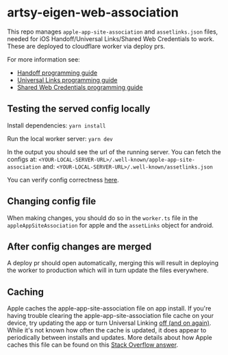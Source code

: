 # artsy-eigen-web-association

This repo manages `apple-app-site-association` and `assetlinks.json` files,
needed for iOS Handoff/Universal Links/Shared Web Credentials to work.
These are deployed to cloudflare worker via deploy prs.

For more information see:

- [Handoff programming guide](https://developer.apple.com/library/ios/documentation/UserExperience/Conceptual/Handoff/AdoptingHandoff/AdoptingHandoff.html#//apple_ref/doc/uid/TP40014338-CH2-SW10)
- [Universal Links programming guide](https://developer.apple.com/library/prerelease/ios/documentation/General/Conceptual/AppSearch/UniversalLinks.html)
- [Shared Web Credentials programming guide](https://developer.apple.com/library/ios/documentation/Security/Reference/SharedWebCredentialsRef/)

## Testing the served config locally


Install dependencies:
`yarn install`

Run the local worker server:
`yarn dev`

In the output you should see the url of the running server.
You can fetch the configs at:
`<YOUR-LOCAL-SERVER-URL>/.well-known/apple-app-site-association`
and:
`<YOUR-LOCAL-SERVER-URL>/.well-known/assetlinks.json`

You can verify config correctness [here](https://yurl.chayev.com).

## Changing config file

When making changes, you should do so in the `worker.ts` file in the `appleAppSiteAssociation` for apple and the `assetLinks` object for android.

## After config changes are merged

A deploy pr should open automatically, merging this will result in deploying the worker to production which will in turn update the files everywhere.

## Caching

Apple caches the apple-app-site-association file on app install. If you're having trouble clearing the apple-app-site-association file cache on your device, try updating the app or turn Universal Linking [off (and on again)](https://stackoverflow.com/questions/32729489/how-can-i-reset-ios-9-universal-linking-settings). While it's not known how often the cache is updated, it does appear to periodically between installs and updates. More details about how Apple caches this file can be found on this [Stack Overflow answer](https://stackoverflow.com/a/41305871).
